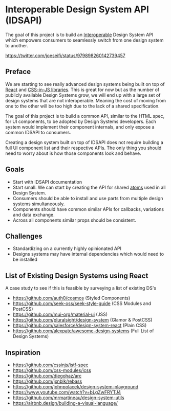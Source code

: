 # Interoperable Design System API (IDSAPI)
The goal of this project is to build an [Interoperable](https://en.wikipedia.org/wiki/Interoperability) Design System API which empowers consumers to seamlessly switch from one design system to another.

https://twitter.com/joeseifi/status/979898260142739457

## Preface
We are starting to see really advanced design systems being built on top of [React](https://github.com/facebook/react) and [CSS-in-JS libraries](https://github.com/MicheleBertoli/css-in-js). This is great for now but as the number of publicly available Design Systems grow, we will end up with a large set of design systems that are not interoperable. Meaning the cost of moving from one to the other will be too high due to the lack of a shared specification.

The goal of this project is to build a common API, similar to the HTML spec, for UI components, to be adopted by Design Systems developers. Each system would implement their component internals, and only expose a common IDSAPI to consumers.

Creating a design system built on top of IDSAPI does not require building a full UI component list and their respective APIs. The only thing you should need to worry about is how those components look and behave.

## Goals
* Start with IDSAPI documentation
* Start small. We can start by creating the API for shared [atoms](http://bradfrost.com/blog/post/atomic-web-design/) used in all Design System.
* Consumers should be able to install and use parts from multiple design systems simultaneously.
* Components should have common similar APIs for callbacks, variations and data exchange.
* Across all components similar props should be consistent.

## Challenges
- Standardizing on a currently highly opinionated API
- Designs systems may have internal dependencies which would need to be installed

## List of Existing Design Systems using React
A case study to see if this is feasible by surveying a list of existing DS's
- https://github.com/auth0/cosmos (Styled Components)
- https://github.com/seek-oss/seek-style-guide (CSS Modules and PostCSS)
- https://github.com/mui-org/material-ui (JSS)
- https://github.com/pluralsight/design-system (Glamor & PostCSS)
- https://github.com/salesforce/design-system-react (Plain CSS)
- https://github.com/alexpate/awesome-design-systems (Full List of Design Systems)

## Inspiration
- https://github.com/cssinjs/istf-spec
- https://github.com/css-modules/icss
- https://github.com/diegohaz/arc
- https://github.com/jxnblk/rebass
- https://github.com/johnpolacek/design-system-playground
- https://www.youtube.com/watch?v=bLgZwFRYTJ4
- https://github.com/mrmartineau/design-system-utils
- https://airbnb.design/building-a-visual-language/

